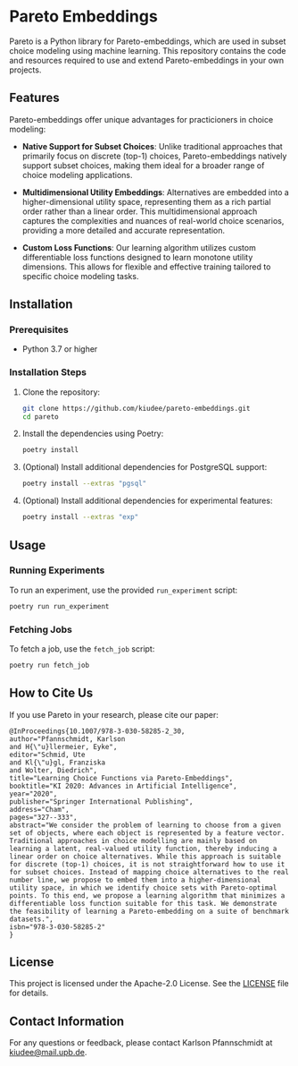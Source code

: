 # Pareto Embeddings

Pareto is a Python library for Pareto-embeddings, which are used in subset choice modeling using machine learning. This repository contains the code and resources required to use and extend Pareto-embeddings in your own projects.

## Features

Pareto-embeddings offer unique advantages for practicioners in choice modeling:

- **Native Support for Subset Choices**: Unlike traditional approaches that primarily focus on discrete (top-1) choices, Pareto-embeddings natively support subset choices, making them ideal for a broader range of choice modeling applications.
  
- **Multidimensional Utility Embeddings**: Alternatives are embedded into a higher-dimensional utility space, representing them as a rich partial order rather than a linear order. This multidimensional approach captures the complexities and nuances of real-world choice scenarios, providing a more detailed and accurate representation.

- **Custom Loss Functions**: Our learning algorithm utilizes custom differentiable loss functions designed to learn monotone utility dimensions. This allows for flexible and effective training tailored to specific choice modeling tasks.


## Installation

### Prerequisites

- Python 3.7 or higher

### Installation Steps

1. Clone the repository:
    ```bash
    git clone https://github.com/kiudee/pareto-embeddings.git
    cd pareto
    ```

2. Install the dependencies using Poetry:
    ```bash
    poetry install
    ```

3. (Optional) Install additional dependencies for PostgreSQL support:
    ```bash
    poetry install --extras "pgsql"
    ```

4. (Optional) Install additional dependencies for experimental features:
    ```bash
    poetry install --extras "exp"
    ```

## Usage

### Running Experiments

To run an experiment, use the provided `run_experiment` script:
```bash
poetry run run_experiment
```

### Fetching Jobs

To fetch a job, use the `fetch_job` script:
```bash
poetry run fetch_job
```


## How to Cite Us

If you use Pareto in your research, please cite our paper:

```
@InProceedings{10.1007/978-3-030-58285-2_30,
author="Pfannschmidt, Karlson
and H{\"u}llermeier, Eyke",
editor="Schmid, Ute
and Kl{\"u}gl, Franziska
and Wolter, Diedrich",
title="Learning Choice Functions via Pareto-Embeddings",
booktitle="KI 2020: Advances in Artificial Intelligence",
year="2020",
publisher="Springer International Publishing",
address="Cham",
pages="327--333",
abstract="We consider the problem of learning to choose from a given set of objects, where each object is represented by a feature vector. Traditional approaches in choice modelling are mainly based on learning a latent, real-valued utility function, thereby inducing a linear order on choice alternatives. While this approach is suitable for discrete (top-1) choices, it is not straightforward how to use it for subset choices. Instead of mapping choice alternatives to the real number line, we propose to embed them into a higher-dimensional utility space, in which we identify choice sets with Pareto-optimal points. To this end, we propose a learning algorithm that minimizes a differentiable loss function suitable for this task. We demonstrate the feasibility of learning a Pareto-embedding on a suite of benchmark datasets.",
isbn="978-3-030-58285-2"
}
```

## License

This project is licensed under the Apache-2.0 License. See the [LICENSE](LICENSE) file for details.

## Contact Information

For any questions or feedback, please contact Karlson Pfannschmidt at [kiudee@mail.upb.de](mailto:kiudee@mail.upb.de).
